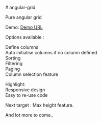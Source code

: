 <p># angular-grid&nbsp;</p>

<p>Pure angular grid</p>

Demo: <a href="https://cdn.rawgit.com/snehatulsi/angular-grid/master/index.html">Demo URL</a>

<p>Options available :&nbsp;</p>

<p>Define columns<br />
Auto initialise columns if no column defined<br />
Sorting<br />
Filtering<br />
Paging<br />
Column selection feature</p>

<p>Highlight:<br />
Responsive design<br />
Easy to re-use code</p>

<p>Next target : Max height feature.</p>

<p>And lot more to come..</p>